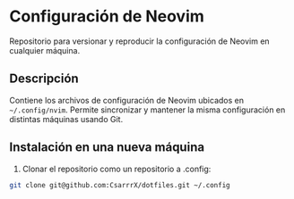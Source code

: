 # Configuración de Neovim

Repositorio para versionar y reproducir la configuración de Neovim en cualquier máquina.

## Descripción
Contiene los archivos de configuración de Neovim ubicados en `~/.config/nvim`. Permite sincronizar y mantener la misma configuración en distintas máquinas usando Git.

## Instalación en una nueva máquina

1. Clonar el repositorio como un repositorio a .config:
```bash
git clone git@github.com:CsarrrX/dotfiles.git ~/.config
```


